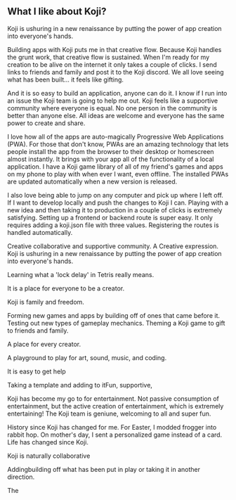 ## What I like about Koji?

Koji is ushuring in a new renaissance by putting the power of app creation into everyone's hands.

Building apps with Koji puts me in that creative flow. Because Koji handles the grunt work, that creative flow is sustained.
When I'm ready for my creation to be alive on the internet it only takes a couple of clicks. I send links to friends and family and post it to the Koji discord. We all love seeing what has been built... it feels like gifting. 

And it is so easy to build an application, anyone can do it. I know if I run into an issue the Koji team is going to help me out. Koji feels like a supportive community where everyone is equal. No one person in the community is better than anyone else. All ideas are welcome and everyone has the same power to create and share.


I love how all of the apps are auto-magically Progressive Web Applications (PWA). For those that don't know, PWAs are an amazing technology that lets people install the app from the browser to their desktop or homescreen almost instantly. It brings with your app all of the functionality of a local application. I have a Koji game library of all of my friend's games and apps on my phone to play with when ever I want, even offline. The installed PWAs are updated automatically when a new version is released.






I also love being able to jump on any computer and pick up where I left off.
If I want to develop locally and push the changes to Koji I can.
Playing with a new idea and then taking it to production in a couple of clicks is extremely satisfying.
Setting up a frontend or backend route is super easy. 
It only requires adding a koji.json file with three values. Registering the routes is handled automatically.


Creative collaborative and supportive community.
A Creative expression.
Koji is ushuring in a new renaissance by putting the power of app creation into everyone's hands.


Learning what a 'lock delay' in Tetris really means.


It is a place for everyone to be a creator.

Koji is family and freedom.

Forming new games and apps by building off of ones that came before it. Testing out new types of gameplay mechanics. Theming a Koji game to gift to friends and family.



A place for every creator.

A playground to play for art, sound, music, and coding. 

It is easy to get help

Taking a template and adding to itFun, supportive, 


Koji has become my go to for entertainment. Not passive consumption of entertainment, but the active creation of entertainment, which is extremely entertaining! The Koji team is geniune, welcoming to all and super fun.


History since Koji has changed for me. For Easter, I modded frogger into rabbit hop. On mother's day, I sent a personalized game instead of a card. Life has changed since Koji. 

Koji is naturally collaborative

Addingbuilding off what has been put in play or taking it in another direction. 

The 


